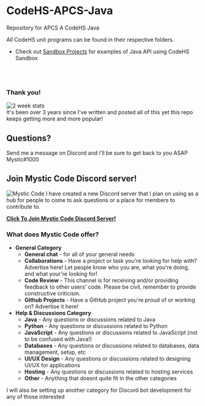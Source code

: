 # CodeHS-APCS-Java
Repository for APCS A CodeHS Java

All CodeHS unit programs can be found in their respective folders.

+ Check out [Sandbox Projects](https://github.com/Tanner1638/CodeHS-APCS-Java/tree/master/Sandbox%20Projects) for examples of Java API using CodeHS Sandbox 

<br>
<br>

### Thank you!
![2 week stats](https://github.com/Tanner1638/CodeHS-APCS-Java/blob/master/Capture.PNG)
<br>
It's been over 3 years since I've written and posted all of this yet this repo keeps getting more and more popular!


## Questions?
Send me a message on Discord and i'll be sure to get back to you ASAP
<br>
Mystic#1000



## Join Mystic Code Discord server!
![Mystic Code](https://i.ibb.co/qMSyWs0/Youtube-Banner.png)
I have created a new Discord server that I plan on using as a hub for people to come to ask questions or a place for members to contribute to.

**[Click To Join Mystic Code Discord Server!](https://discord.gg/UrTNDHe5SR)**

### What does Mystic Code offer?
- **General Category**
  - **General chat** - for all of your general needs
  - **Collaborations** - Have a project or task you're looking for help with? Advertise here! Let people know who you are, what you're doing, and what your're looking for!
  - **Code Review** - This channel is for receiving and/or providing feedback to other users' code. Please be civil, remember to provide constructive criticism.
  - **Github Projects** - Have a GitHub project you're proud of or working on? Advertise it here!
- **Help & Discussions Category**
  - **Java** - Any questions or discussions related to Java
  - **Python** - Any questions or discussions related to Python
  - **JavaScript** - Any questions or discussions related to JavaScript (not to be confused with Java!)
  - **Databases** - Any questions or discussions related to databases, data management, setup, etc
  - **UI/UX Design** - Any questions or discussions related to designing UI/UX for applications
  - **Hosting** - Any questions or discussions related to hosting services
  - **Other** - Anything that doesnt quite fit in the other categories
  
I will also be setting up another category for Discord bot development for any of those interested
